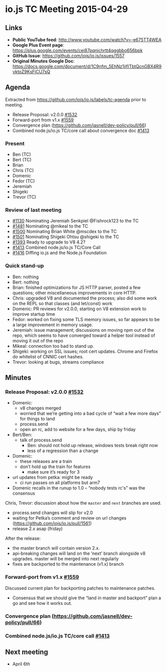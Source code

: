 # io.js TC Meeting 2015-04-29

## Links

* **Public YouTube feed**: http://www.youtube.com/watch?v=-e675TT4WEA
* **Google Plus Event page**: https://plus.google.com/events/cei87pqnichrtt4qggbbo656bpk
* **GitHub Issue**: https://github.com/iojs/io.js/issues/1557
* **Original Minutes Google Doc**: https://docs.google.com/document/d/1C9nfm_5EhNz1jifITbtQcnGBX4R9vktoZ9KsFiCU7sQ

## Agenda

Extracted from https://github.com/iojs/io.js/labels/tc-agenda prior to meeting.

* Release Proposal: v2.0.0 [#1532](https://github.com/iojs/io.js/pull/1532)
* Forward-port from v1.x [#1559](https://github.com/iojs/io.js/pull/1559)
* Convergence plan (https://github.com/jasnell/dev-policy/pull/66)
* Combined node.js/io.js TC/core call about convergence doc [#1413](https://github.com/iojs/io.js/issues/1413)

### Present

* Ben (TC)
* Bert (TC)
* Brian
* Chris (TC)
* Domenic
* Fedor (TC)
* Jeremiah
* Shigeki
* Trevor (TC)


### Review of last meeting

* [#1130](https://github.com/iojs/io.js/issues/1130) Nominating Jeremiah Senkpiel @Fishrock123 to the TC
* [#1481](https://github.com/iojs/io.js/issues/1481) Nominating @mikeal to the TC
* [#1500](https://github.com/iojs/io.js/issues/1500) Nominating Brian White @mscdex to the TC
* [#1501](https://github.com/iojs/io.js/issues/1501) Nominating Shigeki Ohtsu @shigeki to the TC
* [#1393](https://github.com/iojs/io.js/issues/1393) Ready to upgrade to V8 4.2?
* [#1413](https://github.com/iojs/io.js/issues/1413) Combined node.js/io.js TC/Core Call
* [#1416](https://github.com/iojs/io.js/issues/1416) Diffing io.js and the Node.js Foundation


### Quick stand-up

* Ben: nothing
* Bert: nothing
* Brian: finished optimizations for JS HTTP parser, posted a few questions; other miscellaneous improvements in core HTTP.
* Chris: upgraded V8 and documented the process; also did some work on the REPL so that classes (and let/const) work
* Domenic: PR reviews for v2.0.0, starting on V8 extension work to improve startup time
* Fedor: worked on fixing some TLS memory issues, so far appears to be a large improvement in memory usage.
* Jeremiah: issue management; discussions on moving npm out of the repo, which seems to have converged toward a helper tool instead of moving it out of the repo
* Mikeal: connection too bad to stand up.
* Shigeki: working on SSL issues; root cert updates. Chrome and Firefox do whitelist of CNNIC cert hashes.
* Trevor: looking at bugs, streams compliance

## Minutes

### Release Proposal: v2.0.0 [#1532](https://github.com/iojs/io.js/pull/1532)

* Domenic:
  - v8 changes merged
  - worried that we’re getting into a bad cycle of “wait a few more days” for things to land
  - process.send
  - open an rc, add to website for a few days, ship by friday
* Bert/Ben:
  - talk of process.send
    - Ben: should not hold up release, windows tests break right now
    - less of a regression than a change
* Domenic:
  - these releases are a train
  - don’t hold up the train for features
    - make sure it’s ready for 3
* url updates from petka: might be ready
  - ci run passes on all platforms but arm7
* Domenic recalls in the runup to 1.0 – “nobody tests rc's” was the consensus

Chris, Trevor: discussion about how the `master` and `next` branches are used.

* process.send changes will slip for v2.0
* waiting for Petka’s comment and review on url changes (https://github.com/iojs/io.js/pull/1561)
* release 2.x asap (friday)

After the release:

* the master branch will contain version 2.x.
* api-breaking changes will land on the ‘next’ branch alongside v8 upgrades. master will be merged into next regularly
* fixes are backported to the maintenance (v1.x) branch

### Forward-port from v1.x [#1559](https://github.com/iojs/io.js/pull/1559)

Discussed current plan for backporting patches to maintenance patches.

* Consensus that we should give the “land in master and backport” plan a go and see how it works out.

### Convergence plan (https://github.com/jasnell/dev-policy/pull/66)

### Combined node.js/io.js TC/core call [#1413](https://github.com/iojs/io.js/issues/1413)

## Next meeting

* April 6th
